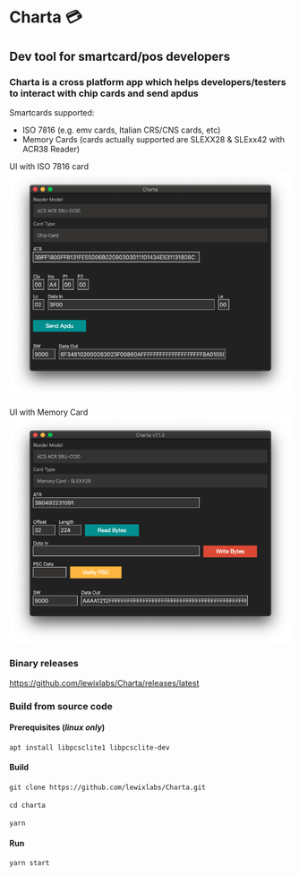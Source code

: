 # Charta 💳
## Dev tool for smartcard/pos developers
### Charta is a cross platform app which helps developers/testers to interact with chip cards and send apdus

Smartcards supported:
- ISO 7816 (e.g. emv cards, Italian CRS/CNS cards, etc)
- Memory Cards (cards actually supported are SLEXX28 & SLExx42 with ACR38 Reader)

UI with ISO 7816 card
![charta](screenshots/mainscreenshot.png)

UI with Memory Card
![charta](screenshots/mainscreenshot-memorycard.png)

### Binary releases
https://github.com/lewixlabs/Charta/releases/latest

### Build from source code

#### Prerequisites (*linux only*)

    apt install libpcsclite1 libpcsclite-dev

#### Build
    git clone https://github.com/lewixlabs/Charta.git

    cd charta

    yarn

#### Run
    yarn start

